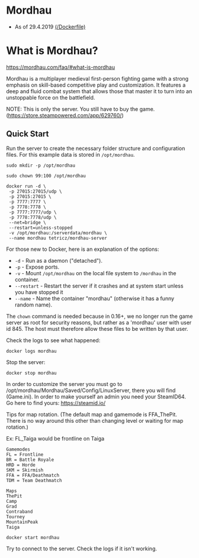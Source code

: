 # Mordhau 

* As of 29.4.2019 [(/Dockerfile)](https://github.com/Tetricz/docker-mordhau-server/blob/master/Dockerfile)

# What is Mordhau?
https://mordhau.com/faq/#what-is-mordhau

Mordhau is a multiplayer medieval first-person fighting game with a strong emphasis on skill-based competitive play and customization.
It features a deep and fluid combat system that allows those that master it to turn into an unstoppable force on the battlefield.

NOTE: This is only the server. You still have to buy the game. (https://store.steampowered.com/app/629760/)

## Quick Start

Run the server to create the necessary folder structure and configuration files. For this example data is stored in `/opt/mordhau`.

```
sudo mkdir -p /opt/mordhau

sudo chown 99:100 /opt/mordhau

docker run -d \
 -p 27015:27015/udp \
 -p 27015:27015 \
 -p 7777:7777 \
 -p 7778:7778 \
 -p 7777:7777/udp \
 -p 7778:7778/udp \
 --net=bridge \
 --restart=unless-stopped
 -v /opt/mordhau:/serverdata/mordhau \
 --name mordhau tetricz/mordhau-server
```

For those new to Docker, here is an explanation of the options:

* `-d` - Run as a daemon ("detached").
* `-p` - Expose ports.
* `-v` - Mount `/opt/mordhau` on the local file system to `/mordhau` in the container.
* `--restart` - Restart the server if it crashes and at system start unless you have stopped it
* `--name` - Name the container "mordhau" (otherwise it has a funny random name).

The `chown` command is needed because in 0.16+, we no longer run the game server as root for security reasons, but rather as a 'mordhau' user with user id 845. The host must therefore allow these files to be written by that user.

Check the logs to see what happened:

```
docker logs mordhau
```

Stop the server:

```
docker stop mordhau
```

In order to customize the server you must go to /opt/mordhau/Mordhau/Saved/Config/LinuxServer, there you will find (Game.ini). In order to make yourself an admin you need your SteamID64. Go here to find yours: https://steamid.io/

Tips for map rotation. (The default map and gamemode is FFA_ThePit. There is no way around this other than changing level or waiting for map rotation.)

Ex: FL_Taiga would be frontline on Taiga
```
Gamemodes
FL = Frontline
BR = Battle Royale
HRD = Horde
SKM = Skirmish
FFA = FFA/Deathmatch
TDM = Team Deathmatch
```
```
Maps
ThePit
Camp
Grad
Contraband
Tourney
MountainPeak
Taiga
```

```
docker start mordhau
```

Try to connect to the server. Check the logs if it isn't working.
